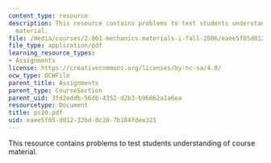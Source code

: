 ```yaml
---
content_type: resource
description: This resource contains problems to test students understanding of course
  material.
file: /media/courses/2-001-mechanics-materials-i-fall-2006/eaee5f05d01232bd0c207b184fdee321_ps10.pdf
file_type: application/pdf
learning_resource_types:
- Assignments
license: https://creativecommons.org/licenses/by-nc-sa/4.0/
ocw_type: OCWFile
parent_title: Assignments
parent_type: CourseSection
parent_uid: 3fd2eddb-56db-4352-d2b3-b96862a1a6ea
resourcetype: Document
title: ps10.pdf
uid: eaee5f05-d012-32bd-0c20-7b184fdee321
---
```

This resource contains problems to test students understanding of course material.